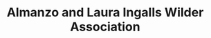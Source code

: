 ---
layout: repo
title: "Almanzo and Laura Ingalls Wilder Association"
id: 21286
permalink: repos/21286/
---